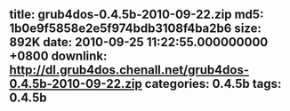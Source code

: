 title: grub4dos-0.4.5b-2010-09-22.zip
md5: 1b0e9f5858e2e5f974bdb3108f4ba2b6
size: 892K
date: 2010-09-25 11:22:55.000000000 +0800
downlink: http://dl.grub4dos.chenall.net/grub4dos-0.4.5b-2010-09-22.zip
categories: 0.4.5b
tags: 0.4.5b
---

